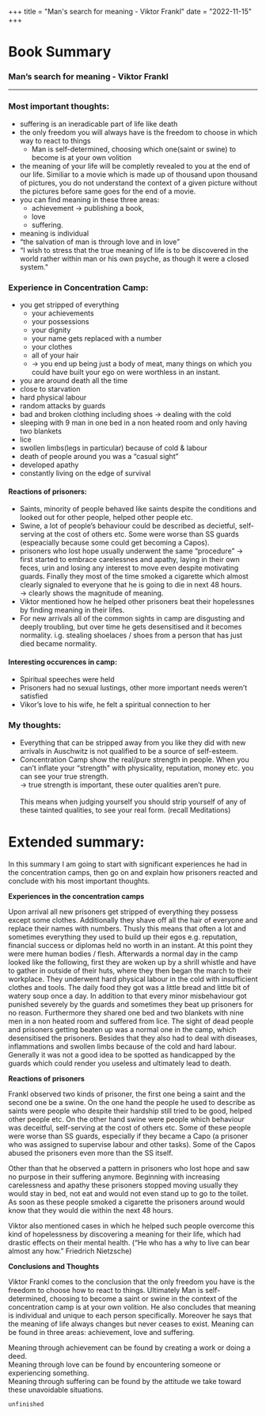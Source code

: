 +++
title = "Man's search for meaning - Viktor Frankl"
date = "2022-11-15"
+++
# Book Summary
### Man’s search for meaning - Viktor Frankl
<hr>

### Most important thoughts:
- suffering is an ineradicable part of life like death
- the only freedom you will always have is the freedom to choose in which way to react to things 
    - Man is self-determined, choosing which one(saint or swine) to become is at your own volition
- the meaning of your life will be completly revealed to you at the end of our life. Similiar to a movie which is made up of thousand upon thousand of pictures, you do not understand the context of a given picture without the pictures before same goes for the end of a movie.
- you can find meaning in these three areas:
    - achievement -> publishing a book,
    - love
    - suffering.
- meaning is individual
- “the salvation of man is through love and in love”
- “I wish to stress that the true meaning of life is to be discovered in the world rather within man or his own psyche, as though it were a closed system."

### Experience in Concentration Camp: 
- you get stripped of everything
    - your achievements
    - your possessions 
    - your dignity
    - your name gets replaced with a number
    - your clothes
    - all of your hair
    - -> you end up being just a body of meat, many things on which you could have built your ego on were worthless in an instant.
- you are around death all the time
- close to starvation
- hard physical labour
- random attacks by guards
- bad and broken clothing including shoes -> dealing with the cold
- sleeping with 9 man in one bed in a non heated room and only having two blankets
- lice 
- swollen limbs(legs in particular) because of cold & labour
- death of people around you was a “casual sight”
- developed apathy
- constantly living on the edge of survival

#### Reactions of prisoners:
- Saints, minority of people behaved like saints despite the conditions and looked out for other people, helped other people etc.
- Swine, a lot of people’s behaviour could be described as decietful, self-serving at the cost of others etc. Some were worse than SS guards (espeacially because some could get becoming a Capos).
- prisoners who lost hope usually underwent the same “procedure” -> first started to embrace carelessnes and apathy, laying in their own feces, urin and losing any interest to move even despite motivating guards. Finally they 
most of the time smoked a cigarette which almost clearly signaled to everyone that he is going to die in next 48 hours. <br>
-> clearly shows the magnitude of meaning.
- Viktor mentioned how he helped other prisoners beat their hopelessnes by finding meaning in their lifes.
- For new arrivals all of the common sights in camp are disgusting and deeply troubling, but over time he gets desensitised and it becomes normality. i.g. stealing shoelaces / shoes from a person that has just died became normality.

#### Interesting occurences in camp:
- Spiritual speeches were held
- Prisoners had no sexual lustings, other more important needs weren’t satisfied
- Vikor’s love to his wife, he felt a spiritual connection to her 

### My thoughts:
- Everything that can be stripped away from you like they did with new arrivals in Auschwitz is not qualified to be a source of self-esteem.
- Concentration Camp show the real/pure strength in people. When you can’t inflate your “strength" with physicality, reputation, money etc. you can see your true strength. <br>
-> true strength is important, these outer qualities aren’t pure.<br><br>
This means when judging yourself you should strip yourself of any of these tainted qualities, to see your real form. (recall Meditations)

# Extended summary:
In this summary I am going to start with significant experiences he had in the concentration camps, then go on and explain how prisoners reacted and conclude with his most important thoughts.

**Experiences in the concentration camps**

Upon arrival all new prisoners get stripped of everything they possess except some clothes. Additionally they shave off all the hair of everyone and replace their names with numbers. Thusly this means that often a lot and sometimes everything they used to build up their egos e.g. reputation, financial success or diplomas held no worth in an instant. At this point they were mere human bodies / flesh. 
Afterwards a normal day in the camp looked like the following, first they are woken up by a shrill whistle and have to gather in outside of their huts, where they then began the march to their workplace. They underwent hard physical labour in the cold with insufficient clothes and tools. The daily food they got was a little bread and little bit of watery soup once a day. In addition to that every minor misbehaviour got punished severely by the guards and sometimes they beat up prisoners for no reason. Furthermore they shared one bed and two blankets with nine men in a non heated room and suffered from lice. 
The sight of dead people and prisoners getting beaten up was a normal one in the camp, which desensitised the prisoners. Besides that they also had to deal with diseases, inflammations and swollen limbs because of the cold and hard labour. Generally it was not a good idea to be spotted as handicapped by the guards which could render you useless and ultimately lead to death. 

**Reactions of prisoners**

Frankl observed two kinds of prisoner, the first one being a saint and the second one be a swine. 
On the one hand the people he used to describe as saints were people who despite their hardship still tried to be good, helped other people etc. On the other hand swine were people which behaviour was deceitful, self-serving at the cost of others etc. Some of these people were worse than SS guards, especially if they became a Capo (a prisoner who was assigned to supervise labour and other tasks). Some of the Capos abused the prisoners even more than the SS itself.

Other than that he observed a pattern in prisoners who lost hope and saw no purpose in their suffering anymore. 
Beginning with increasing carelessness and apathy these prisoners stopped moving usually they would stay in bed, not eat and would not even stand up to go to the toilet. As soon as these people smoked a cigarette the prisoners around would know that they would die within the next 48 hours.

Viktor also mentioned cases in which he helped such people overcome this kind of hopelessness by discovering a meaning for their life, which had drastic effects on their mental health. 
(“He who has a why to live can bear almost any how.” Friedrich Nietzsche)

**Conclusions and  Thoughts**

Viktor Frankl comes to the conclusion that the only freedom you have is the freedom to choose how to react to things. Ultimately Man is self-determined, choosing to become a saint or swine in the context of the concentration camp is at your own volition. 
He also concludes that meaning is individual and unique to each person specifically. Moreover he says that the meaning of life always changes but never ceases to exist. Meaning can be found in three areas: achievement, love and suffering.

Meaning through achievement can be found by creating a work or doing a deed.<br>
Meaning through love can be found by encountering someone or experiencing something.<br>
Meaning through suffering can be found by the attitude we take toward these unavoidable situations.<br>

`unfinished`
